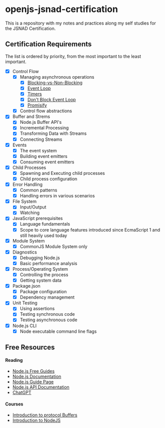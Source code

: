 # openjs-jsnad-certification

This is a repository with my notes and practices along my self studies for the JSNAD Certification.

## Certification Requirements

The list is ordered by priority, from the most important to the least important.

- [x] Control Flow
  - [x] Managing asynchronous operations
    - [x] [Blocking-vs-Non-Blocking](https://nodejs.org/en/docs/guides/blocking-vs-non-blocking)
    - [x] [Event Loop](https://nodejs.org/en/docs/guides/event-loop-timers-and-nexttick)
    - [x] [Timers](https://nodejs.org/en/docs/guides/timers-in-node)
    - [x] [Don't Block Event Loop](https://nodejs.org/en/docs/guides/dont-block-the-event-loop)
    - [x] [Promisify](https://nodejs.org/api/util.html#utilpromisifyoriginal)
  - [x] Control flow abstractions
- [x] Buffer and Strems
  - [x] Node.js Buffer API's
  - [x] Incremental Processing
  - [x] Transforming Data with Streams
  - [x] Connecting Streams
- [x] Events
  - [x] The event system
  - [x] Building event emitters
  - [x] Consuming event emitters
- [x] Child Processes
  - [x] Spawning and Executing child processes
  - [x] Child process configuration
- [x] Error Handling
  - [x] Common patterns
  - [x] Handling errors in various scenarios
- [x] File System
  - [x] Input/Output
  - [x] Watching
- [x] JavaScript prerequisites
  - [x] Language fundamentals
  - [x] Scope to core language features introduced since EcmaScript 1 and still heavily used today
- [x] Module System
  - [x] CommonJS Module System only
- [x] Diagnostics
  - [x] Debugging Node.js
  - [x] Basic performance analysis
- [x] Process/Operating System
  - [x] Controlling the process
  - [x] Getting system data
- [x] Package.json
  - [x] Package configuration
  - [x] Dependency management
- [x] Unit Testing
  - [x] Using assertions
  - [x] Testing synchronous code
  - [x] Testing asynchronous code
- [x] Node.js CLI
  - [x] Node executable command line flags

## Free Resources

#### Reading

- [Node.js Free Guides](https://nodejs.dev/learn)
- [Node.js Documentation](https://nodejs.org/en/docs/)
- [Node.js Guide Page](https://nodejs.org/en/docs/guides)
- [Node.js API Documentation](https://nodejs.org/api/)
- [ChatGPT](https://chat.openai.com)

#### Courses

- [Introduction to protocol Buffers](https://training.linuxfoundation.org/training/introduction-to-protocol-buffers-lfs145/)
- [Introduction to NodeJS](https://training.linuxfoundation.org/training/introduction-to-nodejs-lfw111/)
